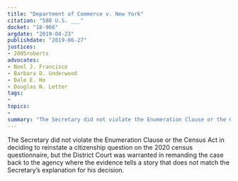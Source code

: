 ```yaml
---
title: "Department of Commerce v. New York"
citation: "588 U.S. ___"
docket: "18-966"
argdate: "2019-04-23"
publishdate: "2019-06-27"
justices:
- 2005roberts
advocates:
- Noel J. Francisco
- Barbara D. Underwood
- Dale E. Ho
- Douglas N. Letter
tags:
- 
topics:
- 
summary: "The Secretary did not violate the Enumeration Clause or the Census Act in deciding to reinstate a citizenship question on the 2020 census questionnaire, but the District Court was warranted in remanding the case back to the agency where the evidence tells a story that does not match the Secretary’s explanation for his decision."
---
```

The Secretary did not violate the Enumeration Clause or the Census Act in deciding to reinstate a citizenship question on the 2020 census questionnaire, but the District Court was warranted in remanding the case back to the agency where the evidence tells a story that does not match the Secretary’s explanation for his decision.